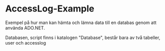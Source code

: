 # AccessLog-Example

Exempel på hur man kan hämta och lämna data till en databas genom att använda ADO.NET.

Databasen, script finns i katalogen "Database", består bara av två tabeller, user och accesslog